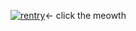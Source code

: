 [![rentry](https://gifs4crds.carrd.co/assets/images/gallery02/5b6489ed.gif?vca07fc73a)](https://rentry.co/pperfectcrimetrio)<- click the meowth
